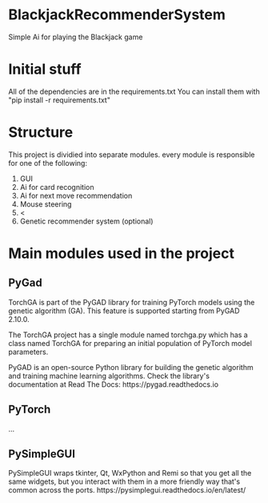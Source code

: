 # BlackjackRecommenderSystem
Simple Ai for playing the Blackjack game

<h1>Initial stuff</h1>
<p>All of the dependencies are in the requirements.txt 
    You can install them with "pip install -r requirements.txt"
</p>

<h1>Structure</h1>
<p>
This project is dividied into separate modules. every module is responsible for one of the following:
</p>

<ol>
    <li>GUI</li>
    <li>Ai for card recognition</li>
    <li>Ai for next move recommendation</li>
    <li>Mouse steering </li>
    <li><
    <li>Genetic recommender system (optional)</li>
</ol>

<h1>Main modules used in the project</h1>

<h2>PyGad</h2>
<p>TorchGA is part of the PyGAD library for training PyTorch models
    using the genetic algorithm (GA). This feature is supported starting
    from PyGAD 2.10.0.
</p>
<p>
    The TorchGA project has a single module named torchga.py which has a class 
    named TorchGA for preparing an initial population of PyTorch model parameters.
</p>
<p>
    PyGAD is an open-source Python library for building the genetic algorithm and
    training machine learning algorithms. Check the library's documentation
    at Read The Docs: <a>https://pygad.readthedocs.io</a>
</p>

<h2>PyTorch</h2>
<p>...</p>

<h2>PySimpleGUI</h2>

<p>
    PySimpleGUI wraps tkinter, Qt, WxPython and Remi so that you get all the same widgets,
     but you interact with them in a more friendly way that's common across the ports.
     <a>https://pysimplegui.readthedocs.io/en/latest/</a>
</p>